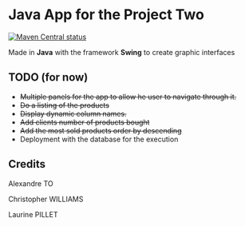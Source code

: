 # Java App for the Project Two

[![Maven Central status](https://img.shields.io/maven-central/v/com.atlassian.commonmark/commonmark.svg)](https://search.maven.org/#search%7Cga%7C1%7Cg%3A%22com.atlassian.commonmark%22)

Made in **Java** with the framework **Swing** to create graphic interfaces

## TODO (for now)

- ~~Multiple panels for the app to allow he user to navigate through it.~~
- ~~Do a listing of the products~~
- ~~Display dynamic column names.~~
- ~~Add clients number of products bought~~
- ~~Add the most sold products order by descending~~ 
- Deployment with the database for the execution

## Credits

Alexandre TO

Christopher WILLIAMS

Laurine PILLET
